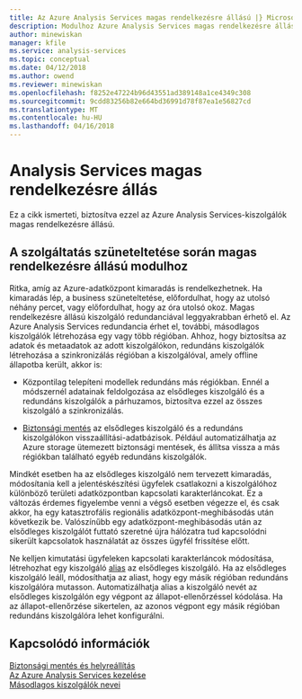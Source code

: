 ```yaml
---
title: Az Azure Analysis Services magas rendelkezésre állású |} Microsoft Docs
description: Modulhoz Azure Analysis Services magas rendelkezésre állású.
author: minewiskan
manager: kfile
ms.service: analysis-services
ms.topic: conceptual
ms.date: 04/12/2018
ms.author: owend
ms.reviewer: minewiskan
ms.openlocfilehash: f8252e47224b96d43551ad389148a1ce4349c308
ms.sourcegitcommit: 9cdd83256b82e664bd36991d78f87ea1e56827cd
ms.translationtype: MT
ms.contentlocale: hu-HU
ms.lasthandoff: 04/16/2018
---
```

# <a name="analysis-services-high-availability"></a>Analysis Services magas rendelkezésre állás
Ez a cikk ismerteti, biztosítva ezzel az Azure Analysis Services-kiszolgálók magas rendelkezésre állású. 


## <a name="assuring-high-availability-during-a-service-disruption"></a>A szolgáltatás szüneteltetése során magas rendelkezésre állású modulhoz
Ritka, amíg az Azure-adatközpont kimaradás is rendelkezhetnek. Ha kimaradás lép, a business szüneteltetése, előfordulhat, hogy az utolsó néhány percet, vagy előfordulhat, hogy az óra utolsó okoz. Magas rendelkezésre állású kiszolgáló redundanciával leggyakrabban érhető el. Az Azure Analysis Services redundancia érhet el, további, másodlagos kiszolgálók létrehozása egy vagy több régióban. Ahhoz, hogy biztosítsa az adatok és metaadatok az adott kiszolgálókon, redundáns kiszolgálók létrehozása a szinkronizálás régióban a kiszolgálóval, amely offline állapotba került, akkor is:

* Központilag telepíteni modellek redundáns más régiókban. Ennél a módszernél adatainak feldolgozása az elsődleges kiszolgáló és a redundáns kiszolgálók a párhuzamos, biztosítva ezzel az összes kiszolgáló a szinkronizálás.

* [Biztonsági mentés](analysis-services-backup.md) az elsődleges kiszolgáló és a redundáns kiszolgálókon visszaállítási-adatbázisok. Például automatizálhatja az Azure storage ütemezett biztonsági mentések, és állítsa vissza a más régiókban található egyéb redundáns kiszolgálók. 

Mindkét esetben ha az elsődleges kiszolgáló nem tervezett kimaradás, módosítania kell a jelentéskészítési ügyfelek csatlakozni a kiszolgálóhoz különböző területi adatközpontban kapcsolati karakterláncokat. Ez a változás érdemes figyelembe venni a végső esetben végezze el, és csak akkor, ha egy katasztrofális regionális adatközpont-meghibásodás után következik be. Valószínűbb egy adatközpont-meghibásodás után az elsődleges kiszolgálót futtató szeretné újra hálózatra tud kapcsolódni sikerült kapcsolatok használatát az összes ügyfél frissítése előtt. 

Ne kelljen kimutatási ügyfeleken kapcsolati karakterláncok módosítása, létrehozhat egy kiszolgáló [alias](analysis-services-server-alias.md) az elsődleges kiszolgáló. Ha az elsődleges kiszolgáló leáll, módosíthatja az aliast, hogy egy másik régióban redundáns kiszolgálóra mutasson. Automatizálhatja alias a kiszolgáló nevét az elsődleges kiszolgálón egy végpont az állapot-ellenőrzéssel kódolása. Ha az állapot-ellenőrzése sikertelen, az azonos végpont egy másik régióban redundáns kiszolgálóra lehet konfigurálni. 

## <a name="related-information"></a>Kapcsolódó információk
[Biztonsági mentés és helyreállítás](analysis-services-backup.md)   
[Az Azure Analysis Services kezelése](analysis-services-manage.md)   
[Másodlagos kiszolgálók nevei](analysis-services-server-alias.md) 


